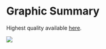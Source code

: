 # Graphic Summary

Highest quality available [here](https://drive.google.com/file/d/1eFYXyoFSJ1N-zYL3UMprYZYCaje8B_-a/view?usp=sharing).

![](https://lh6.googleusercontent.com/by_7eruirr-cQgrIiwxoilKUtKoAka8ob52ivxm01mLPlBjZ1kWEmM_ay6VwGK7BznuuPLNzyGOxXxcDvYOrMHq5el4j2GXgqnZr-lAWSt1spGDwfYMVANQm1PxMmnSKQWV4oydT)

